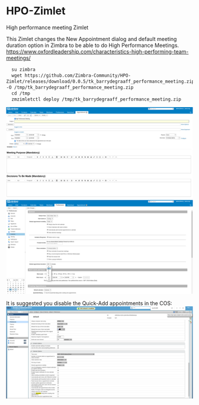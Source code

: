 # HPO-Zimlet
High performance meeting Zimlet

This Zimlet changes the New Appointment dialog and default meeting duration option in Zimbra to be able to do High Performance Meetings. 
https://www.oxfordleadership.com/characteristics-high-performing-team-meetings/

      su zimbra
      wget https://github.com/Zimbra-Community/HPO-Zimlet/releases/download/0.0.5/tk_barrydegraaff_performance_meeting.zip -O /tmp/tk_barrydegraaff_performance_meeting.zip
      cd /tmp
      zmzimletctl deploy /tmp/tk_barrydegraaff_performance_meeting.zip

![UI](https://github.com/Zimbra-Community/HPO-Zimlet/raw/master/docs/New%20appointment%20UI.png)
![Default duration](https://github.com/Zimbra-Community/HPO-Zimlet/raw/master/docs/Default%20durations%20added.png)

It is suggested you disable the Quick-Add appointments in the COS:
![Suggested COS setting](https://github.com/Zimbra-Community/HPO-Zimlet/raw/master/docs/Disable%20quick-add.png)

